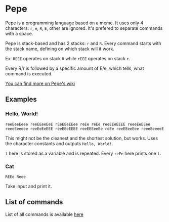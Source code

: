 # Pepe

Pepe is a programming language based on a meme. It uses only 4 characters: `r`, `e`, `R`, `E`, other are ignored. It's prefered to separate commands with a space.

Pepe is stack-based and has 2 stacks: `r` and `R`. Every command starts with the stack name, defining on which stack will it work.

Ex: `REEE` operates on stack `R` while `rEEE` operates on stack `r`.

Every R/r is followed by a specific amount of E/e, which tells, what command is executed.

[You can find more on Pepe's wiki](https://github.com/Soaku/Pepe/wiki/Tutorial)

## Examples

### Hello, World!

```
reeEeeEeee reeEEeeEeE rEeEEeEEee reEe reEe reeEEeEEEE reeeEeEEee reeeEeeeee reeEeEeEEE reeEEeEEEE reeEEEeeEe reEe reeEEeeEee reeeEeeeeE
```

This might not be the cleanest and the shortest solution, but works. Uses the character constants and outputs `Hello, World!`.

`l` here is stored as a variable and is repeated. Every `reEe` here prints one `l`.

### Cat

```
REEe Reee 
```

Take input and print it.

## List of commands

List of all commands is available [here](commands.md)
